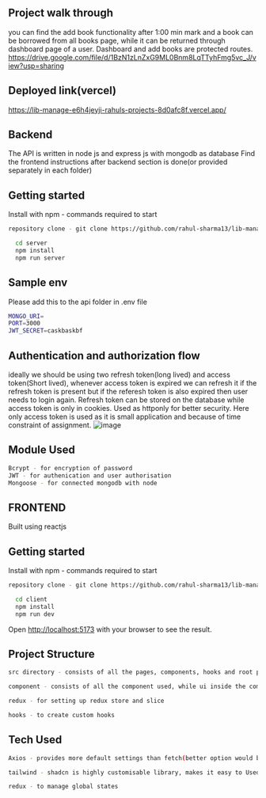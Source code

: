 ## Project walk through
you can find the add book functionality after 1:00 min mark and a book can be borrowed from all books page, while it can be returned through dashboard page of a user. Dashboard and add books are protected routes.
https://drive.google.com/file/d/1BzN1zLnZxG9ML0Bnm8LqTTyhFmg5vc_J/view?usp=sharing

## Deployed link(vercel) 
https://lib-manage-e6h4jeyji-rahuls-projects-8d0afc8f.vercel.app/

## Backend
The API is written in node js and express js with mongodb as database
Find the frontend instructions after backend section is done(or provided separately in each folder)

## Getting started
Install with npm - commands required to start

```bash
repository clone - git clone https://github.com/rahul-sharma13/lib-manage.git
```

```bash
  cd server
  npm install
  npm run server
```

## Sample env
Please add this to the api folder in .env file

```bash
MONGO_URI=
PORT=3000
JWT_SECRET=caskbaskbf
```

## Authentication and authorization flow
ideally we should be using two refresh token(long lived) and access token(Short lived), whenever access token is expired we can refresh it if the refresh token is present but if the referesh token is also expired then user needs to login again. Refresh token can be stored on the database while access token is only in cookies. Used as httponly for better security. Here only access token is used as it is small application and because of time constraint of assignment.
![image](https://github.com/user-attachments/assets/f958fd84-0fef-47f8-ba25-c154100fe988)

## Module Used

```bash
Bcrypt - for encryption of password
JWT - for authenication and user authorisation
Mongoose - for connected mongodb with node
```

## FRONTEND
Built using reactjs

## Getting started

Install with npm - commands required to start

```bash
repository clone - git clone https://github.com/rahul-sharma13/lib-manage.git
```

```bash
  cd client
  npm install
  npm run dev
```

Open [http://localhost:5173](http://localhost:5173) with your browser to see the result.

## Project Structure

```bash
src directory - consists of all the pages, components, hooks and root page of the project

component - consists of all the component used, while ui inside the component directory is used for common components

redux - for setting up redux store and slice

hooks - to create custom hooks
```

## Tech Used

```bash
Axios - provides more default settings than fetch(better option would be to using it with react-query for client side caching and easy management of states)

tailwind - shadcn is highly customisable library, makes it easy to Used

redux - to manage global states
```
